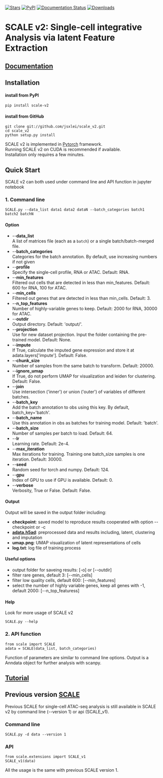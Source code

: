 [![Stars](https://img.shields.io/github/stars/jsxlei/SCALE_v2?logo=GitHub&color=yellow)](https://github.com/jsxlei/scale_v2/stargazers)
[![PyPI](https://img.shields.io/pypi/v/scale-v2.svg)](https://pypi.org/project/scale-v2)
[![Documentation Status](https://readthedocs.org/projects/scale-v2/badge/?version=latest)](https://scale-v2.readthedocs.io/en/latest/?badge=stable)
[![Downloads](https://pepy.tech/badge/scale_v2)](https://pepy.tech/project/scale-v2)
# SCALE v2: Single-cell integrative Analysis via latent Feature Extraction 

## [Documentation](https://scale-v2.readthedocs.io/en/latest/index.html) 

## Installation  	
#### install from PyPI

    pip install scale-v2
    
#### install from GitHub

	git clone git://github.com/jsxlei/scale_v2.git
	cd scale_v2
	python setup.py install
    
SCALE v2 is implemented in [Pytorch](https://pytorch.org/) framework.  
Running SCALE v2 on CUDA is recommended if available.   
Installation only requires a few minutes.  

## Quick Start

SCALE v2 can both used under command line and API function in jupyter notebook


### 1. Command line

    SCALE.py --data_list data1 data2 dataN --batch_categories batch1 batch2 batchN 
    
#### Option

* --**data_list**  
        A list of matrices file (each as a `batch`) or a single batch/batch-merged file.
* --**batch_categories**  
        Categories for the batch annotation. By default, use increasing numbers if not given
* --**profile**  
        Specify the single-cell profile, RNA or ATAC. Default: RNA.
* --**min_features**  
        Filtered out cells that are detected in less than min_features. Default: 600 for RNA, 100 for ATAC.
* --**min_cells**  
        Filtered out genes that are detected in less than min_cells. Default: 3.
* --**n_top_features**  
        Number of highly-variable genes to keep. Default: 2000 for RNA, 30000 for ATAC.
* --**outdir**  
        Output directory. Default: 'output/'.
* --**projection**  
        Use for new dataset projection. Input the folder containing the pre-trained model. Default: None. 
* --**impute**  
        If True, calculate the imputed gene expression and store it at adata.layers['impute']. Default: False.
* --**chunk_size**  
        Number of samples from the same batch to transform. Default: 20000.
* --**ignore_umap**  
        If True, do not perform UMAP for visualization and leiden for clustering. Default: False.
* --**join**  
        Use intersection ('inner') or union ('outer') of variables of different batches. 
* --**batch_key**  
        Add the batch annotation to obs using this key. By default, batch_key='batch'.
* --**batch_name**  
        Use this annotation in obs as batches for training model. Default: 'batch'.
* --**batch_size**  
        Number of samples per batch to load. Default: 64.
* --**lr**  
        Learning rate. Default: 2e-4.
* --**max_iteration**  
        Max iterations for training. Training one batch_size samples is one iteration. Default: 30000.
* --**seed**  
        Random seed for torch and numpy. Default: 124.
* --**gpu**  
        Index of GPU to use if GPU is available. Default: 0.
* --**verbose**  
        Verbosity, True or False. Default: False.
    

#### Output
Output will be saved in the output folder including:
* **checkpoint**:  saved model to reproduce results cooperated with option --checkpoint or -c
* **[adata.h5ad](https://anndata.readthedocs.io/en/stable/anndata.AnnData.html#anndata.AnnData)**:  preprocessed data and results including, latent, clustering and imputation
* **umap.png**:  UMAP visualization of latent representations of cells 
* **log.txt**:  log file of training process

     
#### Useful options  
* output folder for saveing results: [-o] or [--outdir] 
* filter rare genes, default 3: [--min_cells]
* filter low quality cells, default 600: [--min_features]  
* select the number of highly variable genes, keep all genes with -1, default 2000: [--n_top_featuress]
	
    
#### Help
Look for more usage of SCALE v2

	SCALE.py --help 
    
    
### 2. API function

    from scale import SCALE
    adata = SCALE(data_list, batch_categories)
    
Function of parameters are similar to command line options.
Output is a Anndata object for further analysis with scanpy.
    
    
## [Tutorial](https://scale-v2.readthedocs.io/en/latest/tutorial/index.html) 


## Previous version [SCALE](https://github.com/jsxlei/SCALE)

Previous SCALE for single-cell ATAC-seq analysis is still available in SCALE v2 by command line (--version 1) or api (SCALE_v1).

### Command line

    SCALE.py -d data --version 1
    
### API

    from scale.extensions import SCALE_v1
    SCALE_v1(data)
    
    
All the usage is the same with previous SCALE version 1.

